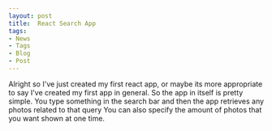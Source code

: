 ```yaml
---
layout: post
title:  React Search App
tags:
- News
- Tags
- Blog
- Post
---
```


Alright so I've just created my first react app, or maybe its more appropriate to say I've created my first app in general.
So the app in itself is pretty simple. 
You type something in the search bar and then the app retrieves any photos related to that query
You can also specify the amount of photos that you want shown at one time.
